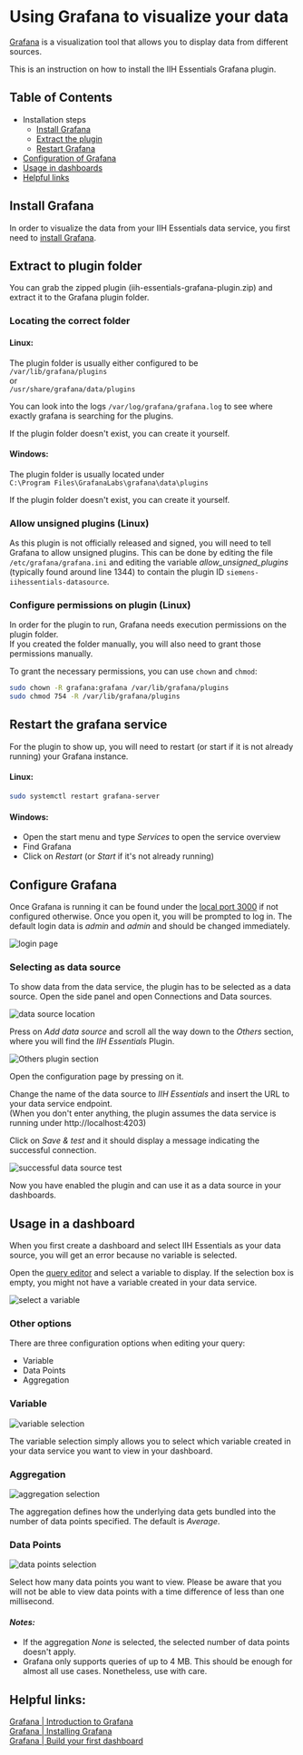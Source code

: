 # Using Grafana to visualize your data

[Grafana](https://grafana.com/) is a visualization tool that allows you to display data from different sources.

This is an instruction on how to install the IIH Essentials Grafana plugin.

## Table of Contents
- Installation steps
    - [Install Grafana](#install-grafana)
    - [Extract the plugin](#extract-to-plugin-folder)
    - [Restart Grafana](#restart-the-grafana-service)
- [Configuration of Grafana](#configure-grafana)
- [Usage in dashboards](#usage-in-a-dashboard)
- [Helpful links](#helpful-links)

## Install Grafana

In order to visualize the data from your IIH Essentials data service, you first need to [install Grafana](https://grafana.com/grafana/download?edition=oss).

## Extract to plugin folder

You can grab the zipped plugin (iih-essentials-grafana-plugin.zip) and extract it to the Grafana 
plugin folder. 

### Locating the correct folder

#### Linux:  
The plugin folder is usually either configured to be  
`/var/lib/grafana/plugins`  
or  
`/usr/share/grafana/data/plugins`

You can look into the logs `/var/log/grafana/grafana.log` to see where exactly grafana is searching for the plugins.

If the plugin folder doesn't exist, you can create it yourself.

#### Windows:  
The plugin folder is usually located under  
`C:\Program Files\GrafanaLabs\grafana\data\plugins`

If the plugin folder doesn't exist, you can create it yourself.

### Allow unsigned plugins (Linux)

As this plugin is not officially released and signed, you will need to tell Grafana to allow unsigned plugins. This can be done by editing the file `/etc/grafana/grafana.ini` and editing the variable *allow_unsigned_plugins* (typically found around line 1344) to contain the plugin ID `siemens-iihessentials-datasource`. 

### Configure permissions on plugin (Linux)

In order for the plugin to run, Grafana needs execution permissions on the plugin folder.  
If you created the folder manually, you will also need to grant those permissions manually.

To grant the necessary permissions, you can use `chown` and `chmod`:  
```bash
sudo chown -R grafana:grafana /var/lib/grafana/plugins
sudo chmod 754 -R /var/lib/grafana/plugins
```

## Restart the grafana service

For the plugin to show up, you will need to restart (or start if it is not already running) your Grafana instance.

#### Linux:  
```bash
sudo systemctl restart grafana-server
```

#### Windows:
- Open the start menu and type *Services* to open the service overview
- Find Grafana
- Click on *Restart* (or *Start* if it's not already running)

## Configure Grafana

Once Grafana is running it can be found under the [local port 3000](http://localhost:3000) if not configured otherwise. 
Once you open it, you will be prompted to log in. 
The default login data is *admin* and *admin* and should be changed immediately.

![login page](docs/graphics/grafana-signin.png)

### Selecting as data source

To show data from the data service, the plugin has to be selected as a data source.
Open the side panel and open Connections and Data sources.

![data source location](docs/graphics/grafana-data_sources.png)

Press on *Add data source* and scroll all the way down to the *Others* section, where you will find the *IIH Essentials* Plugin.

![*Others* plugin section](docs/graphics/grafana-others_plugins.png)

Open the configuration page by pressing on it.

Change the name of the data source to *IIH Essentials* and insert the URL to your data service endpoint.  
(When you don't enter anything, the plugin assumes the data service is running under http://localhost:4203)

Click on *Save & test* and it should display a message indicating the successful connection.

![successful data source test](docs/graphics/grafana-success.png)

Now you have enabled the plugin and can use it as a data source in your dashboards.

## Usage in a dashboard

When you first create a dashboard and select IIH Essentials as your data source, you will get an error because no variable is selected.

Open the [query editor](https://grafana.com/docs/grafana/latest/panels-visualizations/query-transform-data/) and select a variable to display. If the selection box is empty, you might not have a variable created in your data service.

![select a variable](docs/graphics/grafana-variable_selection.png)

### Other options

There are three configuration options when editing your query:
- Variable
- Data Points
- Aggregation

### Variable

![variable selection](docs/graphics/grafana-query_variable.png)

The variable selection simply allows you to select which variable created in your data service you want to view in your dashboard.

### Aggregation

![aggregation selection](docs/graphics/grafana-query_aggregation.png)

The aggregation defines how the underlying data gets bundled into the number of data points specified. The default is *Average*.  

### Data Points

![data points selection](docs/graphics/grafana-query_datapoints.png)

Select how many data points you want to view. Please be aware that you will not be able to view data points with a time difference of less than one millisecond.

#### *Notes:*  
- If the aggregation *None* is selected, the selected number of data points doesn't apply.
- Grafana only supports queries of up to 4 MB. This should be enough for almost all use cases. Nonetheless, use with care.

## Helpful links:  
[Grafana | Introduction to Grafana](https://grafana.com/docs/grafana/latest/introduction/)  
[Grafana | Installing Grafana](https://grafana.com/grafana/download?edition=oss)  
[Grafana | Build your first dashboard](https://grafana.com/docs/grafana/latest/getting-started/build-first-dashboard/)
